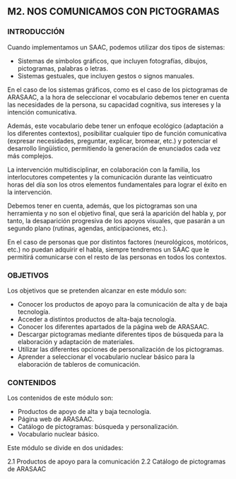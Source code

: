 ## M2. NOS COMUNICAMOS CON PICTOGRAMAS

### INTRODUCCIÓN

Cuando implementamos un SAAC, podemos utilizar dos tipos de sistemas:

-   Sistemas de símbolos gráficos, que incluyen fotografías, dibujos, pictogramas, palabras o letras.
-   Sistemas gestuales, que incluyen gestos o signos manuales.

En el caso de los sistemas gráficos, como es el caso de los pictogramas de ARASAAC, a la hora de seleccionar el vocabulario debemos tener en cuenta las necesidades de la persona, su capacidad cognitiva, sus intereses y la intención comunicativa.

Además, este vocabulario debe tener un enfoque ecológico (adaptación a los diferentes contextos), posibilitar cualquier tipo de función comunicativa (expresar necesidades, preguntar, explicar, bromear, etc.) y potenciar el desarrollo lingüístico, permitiendo la generación de enunciados cada vez más complejos.

La intervención multidisciplinar, en colaboración con la familia, los interlocutores competentes y la comunicación durante las veinticuatro horas del día son los otros elementos fundamentales para lograr el éxito en la intervención.

Debemos tener en cuenta, además, que los pictogramas son una herramienta y no son el objetivo final, que será la aparición del habla y, por tanto, la desaparición progresiva de los apoyos visuales, que pasarán a un segundo plano (rutinas, agendas, anticipaciones, etc.).

En el caso de personas que por distintos factores (neurológicos, motóricos, etc.) no puedan adquirir el habla, siempre tendremos un SAAC que le permitirá comunicarse con el resto de las personas en todos los contextos.

### OBJETIVOS

Los objetivos que se pretenden alcanzar en este módulo son:

-   Conocer los productos de apoyo para la comunicación de alta y de baja tecnología.
-   Acceder a distintos productos de alta-baja tecnología.  
-   Conocer los diferentes apartados de la página web de ARASAAC.
-   Descargar pictogramas mediante diferentes tipos de búsqueda para la elaboración y adaptación de materiales.
-   Utilizar las diferentes opciones de personalización de los pictogramas.
-   Aprender a seleccionar el vocabulario nuclear básico para la elaboración de tableros de comunicación.

### CONTENIDOS
Los contenidos de este módulo son:

-   Productos de apoyo de alta y baja tecnología.
-   Página web de ARASAAC.
-   Catálogo de pictogramas: búsqueda y personalización.
-   Vocabulario nuclear básico.

Este módulo se divide en dos unidades:

2.1 Productos de apoyo para la comunicación
2.2 Catálogo de pictogramas de ARASAAC
<!--stackedit_data:
eyJoaXN0b3J5IjpbLTEzMzMzMjcyNTcsLTEwMTA3NzAxMDEsLT
E4NzQ5OTQzODYsLTM4NDA3NDQyOV19
-->